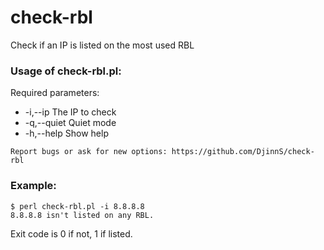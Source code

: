 <h1>check-rbl</h1>

Check if an IP is listed on the most used RBL

<h3>Usage of check-rbl.pl:</h3>

Required parameters:
	<ul>
		<li>-i,--ip         The IP to check</li>
		<li>-q,--quiet      Quiet mode</li>
		<li>-h,--help       Show help</li>
	</ul>

    Report bugs or ask for new options: https://github.com/DjinnS/check-rbl

<h3>Example:</h3>

	$ perl check-rbl.pl -i 8.8.8.8
	8.8.8.8 isn't listed on any RBL.

Exit code is 0 if not, 1 if listed.
